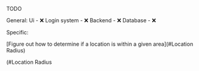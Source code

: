 TODO

General:
Ui - ❌
Login system - ❌
Backend - ❌
Database - ❌

Specific:

[Figure out how to determine if a location is within a given area](#Location Radius)




























(#Location Radius

